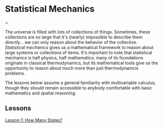 # Statistical Mechanics

~

The universe is filled with lots of collections of things.  Sometimes, these collections are so large that it's (nearly) impossible to describe them directly... we can only reason about the behavior of the collective.  _Statistical mechanics_ gives us a mathematical framework to reason about large systems or collections of items.  It's important to note that statistical mechanics is half physics, half mathematics; many of its foundations originate in classical thermodynamics, but its mathematical tools give us the opportunity to reason about much more than just thermodynamcis problems.

The lessons below assume a general familiarity with multivariable calculus, though they should remain accessible to anybody comfortable with basic mathematics and spatial reasoning.

## Lessons

[Lesson 1: How Many States?](statistical-mechanics/lesson-1)
